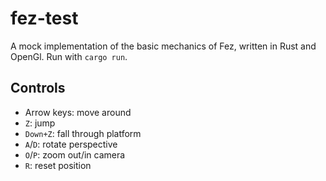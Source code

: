 # fez-test
A mock implementation of the basic mechanics of Fez, written in Rust and OpenGl. Run with `cargo run`.

## Controls
* Arrow keys: move around
* `Z`: jump
* `Down+Z`: fall through platform
* `A`/`D`: rotate perspective
* `O`/`P`: zoom out/in camera
* `R`: reset position
